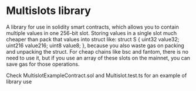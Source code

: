 # Multislots library

A library for use in solidity smart contracts, which allows you to contain multiple values in one 256-bit slot.
Storing values in a single slot much cheaper than pack that values into struct like:
struct S {
    uint32 value32;
    uint216 value216;
    uint8 value8;
}, because you also waste gas on packing and unpacking the struct.
For cheap chains like bsc and fantom, there is no need to use it, but if you use an array of these slots on the mainnet, you can save gas for those operations.

Check MultislotExampleContract.sol and Multislot.test.ts for an example of library use
